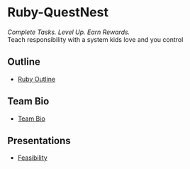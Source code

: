 # Ruby-QuestNest
*Complete Tasks. Level Up. Earn Rewards.*<br>
Teach responsibility with a system kids love and you control

## Outline
- [Ruby Outline](./RubyLab1.md)

## Team Bio
- [Team Bio](./team.md)

## Presentations
- [Feasibility](./presentations.md)
